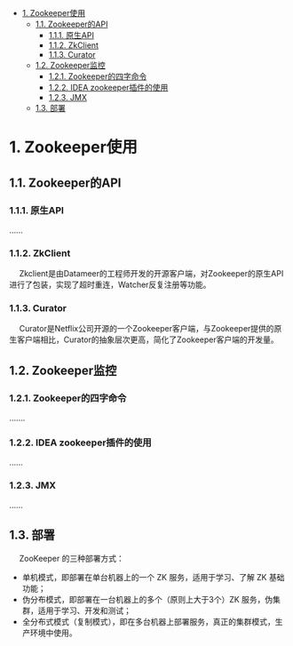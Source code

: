 
<!-- TOC -->

- [1. Zookeeper使用](#1-zookeeper使用)
    - [1.1. Zookeeper的API](#11-zookeeper的api)
        - [1.1.1. 原生API](#111-原生api)
        - [1.1.2. ZkClient](#112-zkclient)
        - [1.1.3. Curator](#113-curator)
    - [1.2. Zookeeper监控](#12-zookeeper监控)
        - [1.2.1. Zookeeper的四字命令](#121-zookeeper的四字命令)
        - [1.2.2. IDEA zookeeper插件的使用](#122-idea-zookeeper插件的使用)
        - [1.2.3. JMX](#123-jmx)
    - [1.3. 部署](#13-部署)

<!-- /TOC -->

# 1. Zookeeper使用  
## 1.1. Zookeeper的API  
### 1.1.1. 原生API  
......  

### 1.1.2. ZkClient  
&emsp; Zkclient是由Datameer的工程师开发的开源客户端，对Zookeeper的原生API进行了包装，实现了超时重连，Watcher反复注册等功能。  

### 1.1.3. Curator  
&emsp; Curator是Netflix公司开源的一个Zookeeper客户端，与Zookeeper提供的原生客户端相比，Curator的抽象层次更高，简化了Zookeeper客户端的开发量。  

## 1.2. Zookeeper监控  
### 1.2.1. Zookeeper的四字命令  
.......  

### 1.2.2. IDEA zookeeper插件的使用  
......  

### 1.2.3. JMX  
......


## 1.3. 部署
&emsp; ZooKeeper 的三种部署方式：  

* 单机模式，即部署在单台机器上的一个 ZK 服务，适用于学习、了解 ZK 基础功能；
* 伪分布模式，即部署在一台机器上的多个（原则上大于3个）ZK 服务，伪集群，适用于学习、开发和测试；
* 全分布式模式（复制模式），即在多台机器上部署服务，真正的集群模式，生产环境中使用。



